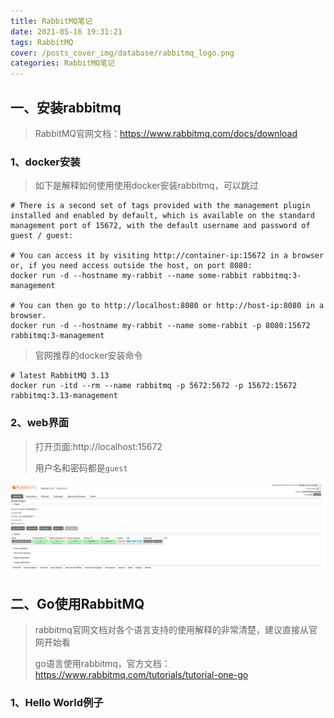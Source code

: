 ```yaml
---
title: RabbitMQ笔记
date: 2021-05-16 19:31:21
tags: RabbitMQ
cover: /posts_cover_img/database/rabbitmq_logo.png
categories: RabbitMQ笔记
---
```




## 一、安装rabbitmq

> RabbitMQ官网文档：https://www.rabbitmq.com/docs/download

### 1、docker安装

> 如下是解释如何使用使用docker安装rabbitmq，可以跳过

```shell
# There is a second set of tags provided with the management plugin installed and enabled by default, which is available on the standard management port of 15672, with the default username and password of guest / guest:

# You can access it by visiting http://container-ip:15672 in a browser or, if you need access outside the host, on port 8080:
docker run -d --hostname my-rabbit --name some-rabbit rabbitmq:3-management

# You can then go to http://localhost:8080 or http://host-ip:8080 in a browser.
docker run -d --hostname my-rabbit --name some-rabbit -p 8080:15672 rabbitmq:3-management
```

> 官网推荐的docker安装命令

```shell
# latest RabbitMQ 3.13
docker run -itd --rm --name rabbitmq -p 5672:5672 -p 15672:15672 rabbitmq:3.13-management
```

### 2、web界面

> 打开页面:http://localhost:15672
>
> 用户名和密码都是`guest `

![image-20240305161019467](rabbitmq笔记/image-20240305161019467.png)

## 二、Go使用RabbitMQ

> rabbitmq官网文档对各个语言支持的使用解释的非常清楚，建议直接从官网开始看
>
> go语言使用rabbitmq，官方文档：https://www.rabbitmq.com/tutorials/tutorial-one-go

### 1、Hello World例子

> 
